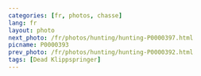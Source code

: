 ```yaml
---
categories: [fr, photos, chasse]
lang: fr
layout: photo
next_photo: /fr/photos/hunting/hunting-P0000397.html
picname: P0000393
prev_photo: /fr/photos/hunting/hunting-P0000392.html
tags: [Dead Klippspringer]
---
```

